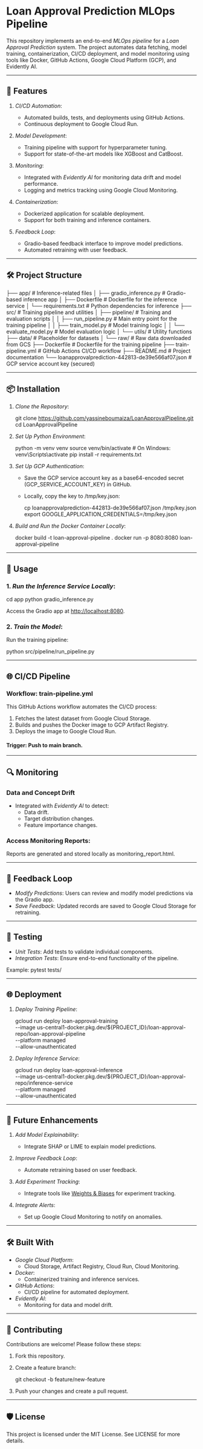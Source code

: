 # Loan Approval Prediction MLOps Pipeline

This repository implements an end-to-end *MLOps pipeline* for a *Loan Approval Prediction* system. The project automates data fetching, model training, containerization, CI/CD deployment, and model monitoring using tools like Docker, GitHub Actions, Google Cloud Platform (GCP), and Evidently AI.

---

## 🚀 Features

1. *CI/CD Automation*:
   - Automated builds, tests, and deployments using GitHub Actions.
   - Continuous deployment to Google Cloud Run.

2. *Model Development*:
   - Training pipeline with support for hyperparameter tuning.
   - Support for state-of-the-art models like XGBoost and CatBoost.

3. *Monitoring*:
   - Integrated with *Evidently AI* for monitoring data drift and model performance.
   - Logging and metrics tracking using Google Cloud Monitoring.

4. *Containerization*:
   - Dockerized application for scalable deployment.
   - Support for both training and inference containers.

5. *Feedback Loop*:
   - Gradio-based feedback interface to improve model predictions.
   - Automated retraining with user feedback.

---

## 🛠️ Project Structure
├── app/                           # Inference-related files
│   ├── gradio_inference.py        # Gradio-based inference app
│   ├── Dockerfile                 # Dockerfile for the inference service
│   └── requirements.txt           # Python dependencies for inference
├── src/                           # Training pipeline and utilities
│   ├── pipeline/                  # Training and evaluation scripts
│   │   ├── run_pipeline.py        # Main entry point for the training pipeline
│   │   ├── train_model.py         # Model training logic
│   │   └── evaluate_model.py      # Model evaluation logic
│   └── utils/                     # Utility functions
├── data/                          # Placeholder for datasets
│   └── raw/                       # Raw data downloaded from GCS
├── Dockerfile                     # Dockerfile for the training pipeline
├── train-pipeline.yml             # GitHub Actions CI/CD workflow
├── README.md                      # Project documentation
└── loanapprovalprediction-442813-de39e566af07.json  # GCP service account key (secured)

---

## 📦 Installation

1. *Clone the Repository*:
   
   git clone https://github.com/yassineboumaiza/LoanApprovalPipeline.git
   cd LoanApprovalPipeline
   

2. *Set Up Python Environment*:
   
   python -m venv venv
   source venv/bin/activate  # On Windows: venv\Scripts\activate
   pip install -r requirements.txt
   

3. *Set Up GCP Authentication*:
   - Save the GCP service account key as a base64-encoded secret (GCP_SERVICE_ACCOUNT_KEY) in GitHub.
   - Locally, copy the key to /tmp/key.json:
     
     cp loanapprovalprediction-442813-de39e566af07.json /tmp/key.json
     export GOOGLE_APPLICATION_CREDENTIALS=/tmp/key.json
     

4. *Build and Run the Docker Container Locally*:
   
   docker build -t loan-approval-pipeline .
   docker run -p 8080:8080 loan-approval-pipeline
   

---

## 🚀 Usage

### 1. *Run the Inference Service Locally*:
   
   cd app
   python gradio_inference.py
   
   Access the Gradio app at [http://localhost:8080](http://localhost:8080).

### 2. *Train the Model*:
   Run the training pipeline:
   
   python src/pipeline/run_pipeline.py
   

---

## 🌐 CI/CD Pipeline

### Workflow: **train-pipeline.yml**
This GitHub Actions workflow automates the CI/CD process:
1. Fetches the latest dataset from Google Cloud Storage.
2. Builds and pushes the Docker image to GCP Artifact Registry.
3. Deploys the image to Google Cloud Run.

#### Trigger: Push to main branch.

---

## 🔍 Monitoring

### Data and Concept Drift
- Integrated with *Evidently AI* to detect:
  - Data drift.
  - Target distribution changes.
  - Feature importance changes.

### Access Monitoring Reports:
Reports are generated and stored locally as monitoring_report.html.

---

## 🔄 Feedback Loop

- *Modify Predictions*: Users can review and modify model predictions via the Gradio app.
- *Save Feedback*: Updated records are saved to Google Cloud Storage for retraining.

---

## 🧪 Testing

- *Unit Tests*: Add tests to validate individual components.
- *Integration Tests*: Ensure end-to-end functionality of the pipeline.

Example:
pytest tests/

---

## 🌐 Deployment

1. *Deploy Training Pipeline*:
   
   gcloud run deploy loan-approval-training \
       --image us-central1-docker.pkg.dev/${PROJECT_ID}/loan-approval-repo/loan-approval-pipeline \
       --platform managed \
       --allow-unauthenticated
   

2. *Deploy Inference Service*:
   
   gcloud run deploy loan-approval-inference \
       --image us-central1-docker.pkg.dev/${PROJECT_ID}/loan-approval-repo/inference-service \
       --platform managed \
       --allow-unauthenticated
   

---

## 🔧 Future Enhancements

1. *Add Model Explainability*:
   - Integrate SHAP or LIME to explain model predictions.

2. *Improve Feedback Loop*:
   - Automate retraining based on user feedback.

3. *Add Experiment Tracking*:
   - Integrate tools like [Weights & Biases](https://wandb.ai/) for experiment tracking.

4. *Integrate Alerts*:
   - Set up Google Cloud Monitoring to notify on anomalies.

---

## 🛠️ Built With

- *Google Cloud Platform*:
  - Cloud Storage, Artifact Registry, Cloud Run, Cloud Monitoring.
- *Docker*:
  - Containerized training and inference services.
- *GitHub Actions*:
  - CI/CD pipeline for automated deployment.
- *Evidently AI*:
  - Monitoring for data and model drift.

---

## 🤝 Contributing

Contributions are welcome! Please follow these steps:
1. Fork this repository.
2. Create a feature branch:
   
   git checkout -b feature/new-feature
   
3. Push your changes and create a pull request.

---

## 🛡️ License

This project is licensed under the MIT License. See LICENSE for more details.
